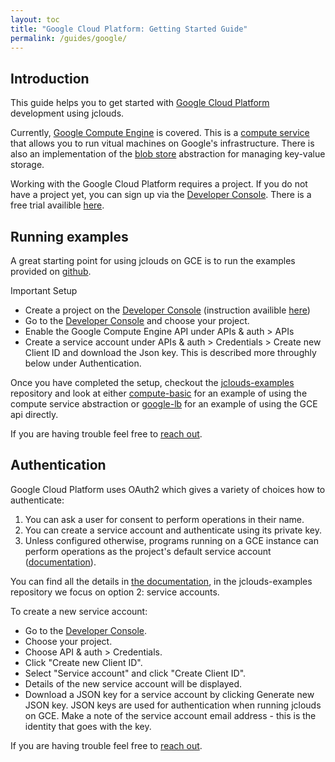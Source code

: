 ```yaml
---
layout: toc
title: "Google Cloud Platform: Getting Started Guide"
permalink: /guides/google/
---
```


## <a id="intro"></a>Introduction
This guide helps you to get started with [Google Cloud Platform](https://cloud.google.com/) development using jclouds.

Currently, [Google Compute Engine](https://developers.google.com/compute/) is covered. This is a [compute service](http://jclouds.apache.org/start/compute/) that allows you to run vitual machines on Google's infrastructure. There is also an implementation of the [blob store](http://jclouds.apache.org/start/blobstore/) abstraction for managing key-value storage.

Working with the Google Cloud Platform requires a project. If you do not have a project yet, you can sign up via the [Developer Console](https://console.developers.google.com/). There is a free trial availible [here](https://cloud.google.com/free-trial/).

## <a id="examples"></a>Running examples
A great starting point for using jclouds on GCE is to run the examples provided on [github](https://github.com/apache/jclouds-examples).

Important Setup

  * Create a project on the [Developer Console](https://console.developers.google.com/) (instruction availible [here](https://developers.google.com/console/help/#creatingdeletingprojects))
  * Go to the [Developer Console](https://console.developers.google.com/) and choose your project.
  * Enable the Google Compute Engine API under APIs & auth > APIs
  * Create a service account under APIs & auth > Credentials > Create new Client ID and download the Json key. This is described more throughly below under Authentication.

Once you have completed the setup, checkout the [jclouds-examples](https://github.com/apache/jclouds-examples) repository and look at either [compute-basic](https://github.com/apache/jclouds-examples/tree/master/compute-basics) for an example of using the compute service abstraction or [google-lb](https://github.com/apache/jclouds-examples/tree/master/google-lb) for an example of using the GCE api directly.

If you are having trouble feel free to [reach out](https://jclouds.apache.org/community/).

## <a id="auth"></a>Authentication
Google Cloud Platform uses OAuth2 which gives a variety of choices how to authenticate:

1. You can ask a user for consent to perform operations in their name.
2. You can create a service account and authenticate using its private key.
3. Unless configured otherwise, programs running on a GCE instance can perform operations as the project's default service account ([documentation](https://cloud.google.com/compute/docs/authentication)).

You can find all the details in [the documentation](https://developers.google.com/accounts/docs/OAuth2), in the jclouds-examples repository we focus on option 2: service accounts.

To create a new service account:

  * Go to the [Developer Console](https://console.developers.google.com/).
  * Choose your project.
  * Choose API & auth > Credentials.
  * Click "Create new Client ID".
  * Select "Service account" and click "Create Client ID".
  * Details of the new service account will be displayed.
  * Download a JSON key for a service account by clicking Generate new JSON key. JSON keys are used for authentication when running jclouds on GCE. Make a note of the service account email address - this is the identity that goes with the key.

If you are having trouble feel free to [reach out](https://jclouds.apache.org/community/).
